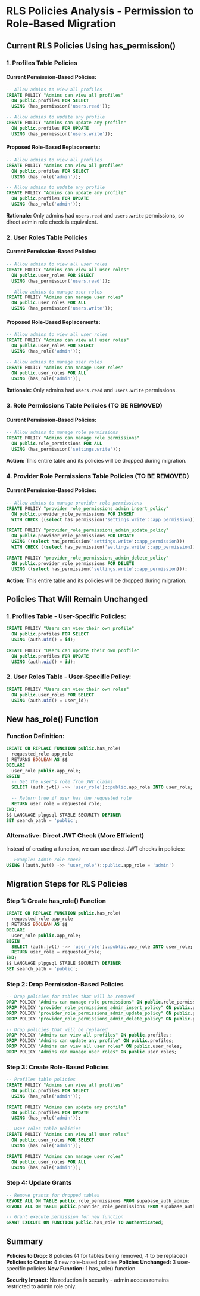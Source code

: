 # RLS Policies Analysis - Permission to Role-Based Migration

## Current RLS Policies Using has_permission()

### 1. Profiles Table Policies

#### Current Permission-Based Policies:

```sql
-- Allow admins to view all profiles
CREATE POLICY "Admins can view all profiles"
  ON public.profiles FOR SELECT
  USING (has_permission('users.read'));

-- Allow admins to update any profile
CREATE POLICY "Admins can update any profile"
  ON public.profiles FOR UPDATE
  USING (has_permission('users.write'));
```

#### Proposed Role-Based Replacements:

```sql
-- Allow admins to view all profiles
CREATE POLICY "Admins can view all profiles"
  ON public.profiles FOR SELECT
  USING (has_role('admin'));

-- Allow admins to update any profile
CREATE POLICY "Admins can update any profile"
  ON public.profiles FOR UPDATE
  USING (has_role('admin'));
```

**Rationale:** Only admins had `users.read` and `users.write` permissions, so direct admin role check is equivalent.

### 2. User Roles Table Policies

#### Current Permission-Based Policies:

```sql
-- Allow admins to view all user roles
CREATE POLICY "Admins can view all user roles"
  ON public.user_roles FOR SELECT
  USING (has_permission('users.read'));

-- Allow admins to manage user roles
CREATE POLICY "Admins can manage user roles"
  ON public.user_roles FOR ALL
  USING (has_permission('users.write'));
```

#### Proposed Role-Based Replacements:

```sql
-- Allow admins to view all user roles
CREATE POLICY "Admins can view all user roles"
  ON public.user_roles FOR SELECT
  USING (has_role('admin'));

-- Allow admins to manage user roles
CREATE POLICY "Admins can manage user roles"
  ON public.user_roles FOR ALL
  USING (has_role('admin'));
```

**Rationale:** Only admins had `users.read` and `users.write` permissions.

### 3. Role Permissions Table Policies (TO BE REMOVED)

#### Current Permission-Based Policies:

```sql
-- Allow admins to manage role permissions
CREATE POLICY "Admins can manage role permissions"
  ON public.role_permissions FOR ALL
  USING (has_permission('settings.write'));
```

**Action:** This entire table and its policies will be dropped during migration.

### 4. Provider Role Permissions Table Policies (TO BE REMOVED)

#### Current Permission-Based Policies:

```sql
-- Allow admins to manage provider role permissions
CREATE POLICY "provider_role_permissions_admin_insert_policy"
  ON public.provider_role_permissions FOR INSERT
  WITH CHECK ((select has_permission('settings.write'::app_permission)));

CREATE POLICY "provider_role_permissions_admin_update_policy"
  ON public.provider_role_permissions FOR UPDATE
  USING ((select has_permission('settings.write'::app_permission)))
  WITH CHECK ((select has_permission('settings.write'::app_permission)));

CREATE POLICY "provider_role_permissions_admin_delete_policy"
  ON public.provider_role_permissions FOR DELETE
  USING ((select has_permission('settings.write'::app_permission)));
```

**Action:** This entire table and its policies will be dropped during migration.

## Policies That Will Remain Unchanged

### 1. Profiles Table - User-Specific Policies:

```sql
CREATE POLICY "Users can view their own profile"
  ON public.profiles FOR SELECT
  USING (auth.uid() = id);

CREATE POLICY "Users can update their own profile"
  ON public.profiles FOR UPDATE
  USING (auth.uid() = id);
```

### 2. User Roles Table - User-Specific Policy:

```sql
CREATE POLICY "Users can view their own roles"
  ON public.user_roles FOR SELECT
  USING (auth.uid() = user_id);
```

## New has_role() Function

### Function Definition:

```sql
CREATE OR REPLACE FUNCTION public.has_role(
  requested_role app_role
) RETURNS BOOLEAN AS $$
DECLARE
  user_role public.app_role;
BEGIN
  -- Get the user's role from JWT claims
  SELECT (auth.jwt() ->> 'user_role')::public.app_role INTO user_role;

  -- Return true if user has the requested role
  RETURN user_role = requested_role;
END;
$$ LANGUAGE plpgsql STABLE SECURITY DEFINER
SET search_path = 'public';
```

### Alternative: Direct JWT Check (More Efficient)

Instead of creating a function, we can use direct JWT checks in policies:

```sql
-- Example: Admin role check
USING ((auth.jwt() ->> 'user_role')::public.app_role = 'admin')
```

## Migration Steps for RLS Policies

### Step 1: Create has_role() Function

```sql
CREATE OR REPLACE FUNCTION public.has_role(
  requested_role app_role
) RETURNS BOOLEAN AS $$
DECLARE
  user_role public.app_role;
BEGIN
  SELECT (auth.jwt() ->> 'user_role')::public.app_role INTO user_role;
  RETURN user_role = requested_role;
END;
$$ LANGUAGE plpgsql STABLE SECURITY DEFINER
SET search_path = 'public';
```

### Step 2: Drop Permission-Based Policies

```sql
-- Drop policies for tables that will be removed
DROP POLICY "Admins can manage role permissions" ON public.role_permissions;
DROP POLICY "provider_role_permissions_admin_insert_policy" ON public.provider_role_permissions;
DROP POLICY "provider_role_permissions_admin_update_policy" ON public.provider_role_permissions;
DROP POLICY "provider_role_permissions_admin_delete_policy" ON public.provider_role_permissions;

-- Drop policies that will be replaced
DROP POLICY "Admins can view all profiles" ON public.profiles;
DROP POLICY "Admins can update any profile" ON public.profiles;
DROP POLICY "Admins can view all user roles" ON public.user_roles;
DROP POLICY "Admins can manage user roles" ON public.user_roles;
```

### Step 3: Create Role-Based Policies

```sql
-- Profiles table policies
CREATE POLICY "Admins can view all profiles"
  ON public.profiles FOR SELECT
  USING (has_role('admin'));

CREATE POLICY "Admins can update any profile"
  ON public.profiles FOR UPDATE
  USING (has_role('admin'));

-- User roles table policies
CREATE POLICY "Admins can view all user roles"
  ON public.user_roles FOR SELECT
  USING (has_role('admin'));

CREATE POLICY "Admins can manage user roles"
  ON public.user_roles FOR ALL
  USING (has_role('admin'));
```

### Step 4: Update Grants

```sql
-- Remove grants for dropped tables
REVOKE ALL ON TABLE public.role_permissions FROM supabase_auth_admin;
REVOKE ALL ON TABLE public.provider_role_permissions FROM supabase_auth_admin;

-- Grant execute permission for new function
GRANT EXECUTE ON FUNCTION public.has_role TO authenticated;
```

## Summary

**Policies to Drop:** 8 policies (4 for tables being removed, 4 to be replaced)
**Policies to Create:** 4 new role-based policies
**Policies Unchanged:** 3 user-specific policies
**New Function:** 1 has_role() function

**Security Impact:** No reduction in security - admin access remains restricted to admin role only.
